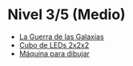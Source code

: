 # Nivel 3/5 (Medio)

* [La Guerra de las Galaxias](/Practicas/La-guerra-de-las-galaxias/README.md)
* [Cubo de LEDs 2x2x2](/Practicas/Cubo-de-leds-2x2x2/README.md)
* [Máquina para dibujar](/Practicas/Maquina-para-dibujar/README.md)
